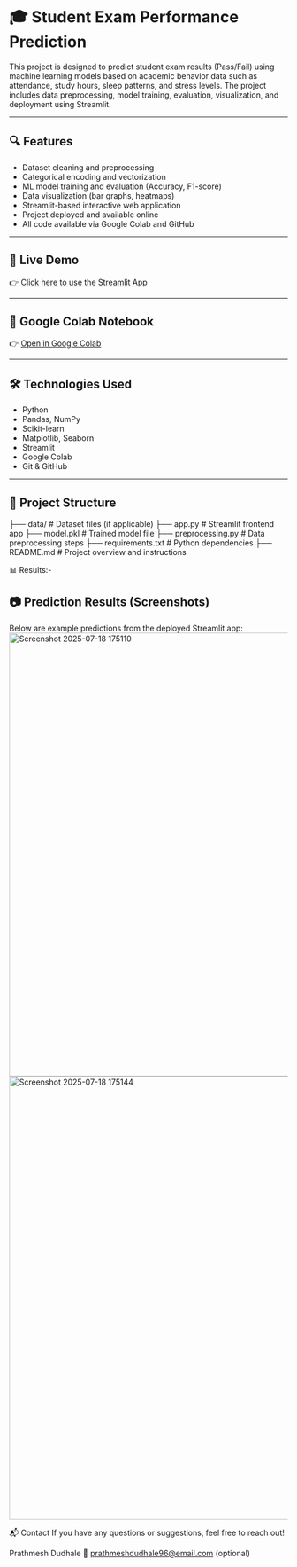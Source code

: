 # 🎓 Student Exam Performance Prediction

This project is designed to predict student exam results (Pass/Fail) using machine learning models based on academic behavior data such as attendance, study hours, sleep patterns, and stress levels. The project includes data preprocessing, model training, evaluation, visualization, and deployment using Streamlit.

---

## 🔍 Features

- Dataset cleaning and preprocessing
- Categorical encoding and vectorization
- ML model training and evaluation (Accuracy, F1-score)
- Data visualization (bar graphs, heatmaps)
- Streamlit-based interactive web application
- Project deployed and available online
- All code available via Google Colab and GitHub

---

## 🚀 Live Demo

👉 [Click here to use the Streamlit App](https://student-pass-fail-prediction-system.streamlit.app/)

---

## 📓 Google Colab Notebook

👉 [Open in Google Colab](https://colab.research.google.com/drive/1IMEkFvDbMmq5UL2QggcVxysg7v2Xp0Ie?usp=sharing)

---

## 🛠️ Technologies Used

- Python
- Pandas, NumPy
- Scikit-learn
- Matplotlib, Seaborn
- Streamlit
- Google Colab
- Git & GitHub

---

## 📁 Project Structure
├── data/ # Dataset files (if applicable)
├── app.py # Streamlit frontend app
├── model.pkl # Trained model file
├── preprocessing.py # Data preprocessing steps
├── requirements.txt # Python dependencies
├── README.md # Project overview and instructions

📊 Results:-
## 📷 Prediction Results (Screenshots)

Below are example predictions from the deployed Streamlit app:
<img width="800" height="800" alt="Screenshot 2025-07-18 175110" src="https://github.com/user-attachments/assets/fdcb95b2-56f0-428d-af48-48938cca8fb4" />
<img width="800" height="800" alt="Screenshot 2025-07-18 175144" src="https://github.com/user-attachments/assets/79e3eaad-85c4-490b-8ccc-e0e124fa6adc" />




📬 Contact
If you have any questions or suggestions, feel free to reach out!

Prathmesh Dudhale
📧 prathmeshdudhale96@email.com (optional)

